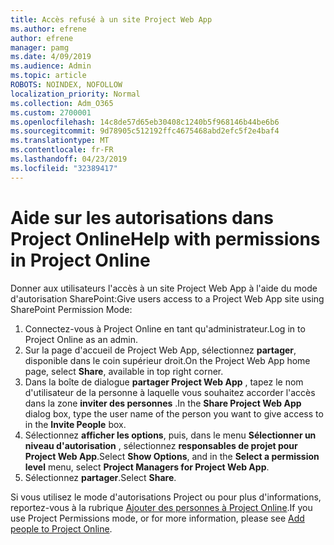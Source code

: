 ```yaml
---
title: Accès refusé à un site Project Web App
ms.author: efrene
author: efrene
manager: pamg
ms.date: 4/09/2019
ms.audience: Admin
ms.topic: article
ROBOTS: NOINDEX, NOFOLLOW
localization_priority: Normal
ms.collection: Adm_O365
ms.custom: 2700001
ms.openlocfilehash: 14c8de57d65eb30408c1240b5f968146b44be6b6
ms.sourcegitcommit: 9d78905c512192ffc4675468abd2efc5f2e4baf4
ms.translationtype: MT
ms.contentlocale: fr-FR
ms.lasthandoff: 04/23/2019
ms.locfileid: "32389417"
---
```

# <a name="help-with-permissions-in-project-online"></a><span data-ttu-id="b93a9-102">Aide sur les autorisations dans Project Online</span><span class="sxs-lookup"><span data-stu-id="b93a9-102">Help with permissions in Project Online</span></span>

<span data-ttu-id="b93a9-103">Donner aux utilisateurs l'accès à un site Project Web App à l'aide du mode d'autorisation SharePoint:</span><span class="sxs-lookup"><span data-stu-id="b93a9-103">Give users access to a Project Web App site using SharePoint Permission Mode:</span></span>

1. <span data-ttu-id="b93a9-104">Connectez-vous à Project Online en tant qu'administrateur.</span><span class="sxs-lookup"><span data-stu-id="b93a9-104">Log in to Project Online as an admin.</span></span>
2. <span data-ttu-id="b93a9-105">Sur la page d'accueil de Project Web App, sélectionnez **partager**, disponible dans le coin supérieur droit.</span><span class="sxs-lookup"><span data-stu-id="b93a9-105">On the Project Web App home page, select **Share**, available in top right corner.</span></span>
3. <span data-ttu-id="b93a9-106">Dans la boîte de dialogue **partager Project Web App** , tapez le nom d'utilisateur de la personne à laquelle vous souhaitez accorder l'accès dans la zone **inviter des personnes** .</span><span class="sxs-lookup"><span data-stu-id="b93a9-106">In the **Share Project Web App** dialog box, type the user name of the person you want to give access to in the **Invite People** box.</span></span>
4. <span data-ttu-id="b93a9-107">Sélectionnez **afficher les options**, puis, dans le menu **Sélectionner un niveau d'autorisation** , sélectionnez **responsables de projet pour Project Web App**.</span><span class="sxs-lookup"><span data-stu-id="b93a9-107">Select **Show Options**, and in the **Select a permission level** menu, select **Project Managers for Project Web App**.</span></span>
5. <span data-ttu-id="b93a9-108">Sélectionnez **partager**.</span><span class="sxs-lookup"><span data-stu-id="b93a9-108">Select **Share**.</span></span>

<span data-ttu-id="b93a9-109">Si vous utilisez le mode d'autorisations Project ou pour plus d'informations, reportez-vous à la rubrique [Ajouter des personnes à Project Online](https://docs.microsoft.com/projectonline/step-2-add-people-to-project-online).</span><span class="sxs-lookup"><span data-stu-id="b93a9-109">If you use Project Permissions mode, or for more information, please see [Add people to Project Online](https://docs.microsoft.com/projectonline/step-2-add-people-to-project-online).</span></span>


  

